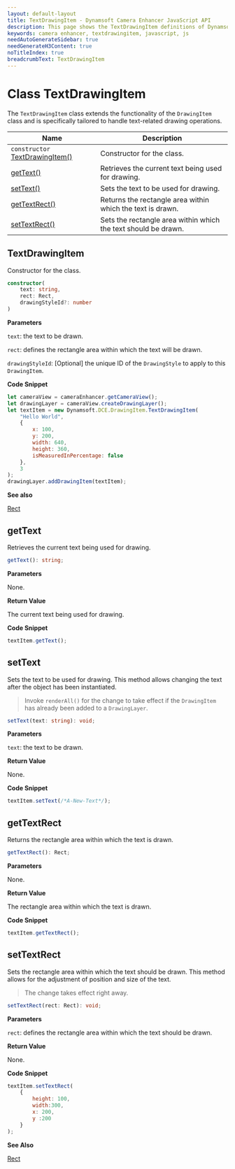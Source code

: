 ```yaml
---
layout: default-layout
title: TextDrawingItem - Dynamsoft Camera Enhancer JavaScript API
description: This page shows the TextDrawingItem definitions of Dynamsoft Camera Enhancer JavaScript SDK.
keywords: camera enhancer, textdrawingitem, javascript, js
needAutoGenerateSidebar: true
needGenerateH3Content: true
noTitleIndex: true
breadcrumbText: TextDrawingItem
---
```


# Class TextDrawingItem

The `TextDrawingItem` class extends the functionality of the `DrawingItem` class and is specifically tailored to handle text-related drawing operations.

| Name                                                | Description                                                    |
| --------------------------------------------------- | -------------------------------------------------------------- |
| `constructor` [TextDrawingItem()](#textdrawingitem) | Constructor for the class.                                     |
| [getText()](#gettext)                               | Retrieves the current text being used for drawing.             |
| [setText()](#settext)                               | Sets the text to be used for drawing.                          |
| [getTextRect()](#gettextrect)                       | Returns the rectangle area within which the text is drawn.     |
| [setTextRect()](#settextrect)                       | Sets the rectangle area within which the text should be drawn. |

## TextDrawingItem

Constructor for the class.

```typescript
constructor(
    text: string,
    rect: Rect,
    drawingStyleId?: number
)
```

**Parameters**

`text`: the text to be drawn.

`rect`: defines the rectangle area within which the text will be drawn.

`drawingStyleId`: [Optional] the unique ID of the `DrawingStyle` to apply to this `DrawingItem`.

**Code Snippet**

```js
let cameraView = cameraEnhancer.getCameraView();
let drawingLayer = cameraView.createDrawingLayer();
let textItem = new Dynamsoft.DCE.DrawingItem.TextDrawingItem(
    "Hello World", 
    {
        x: 100, 
        y: 200, 
        width: 640, 
        height: 360, 
        isMeasuredInPercentage: false
    },
    3
);
drawingLayer.addDrawingItem(textItem);
```

**See also**

[Rect](https://www.dynamsoft.com/capture-vision/docs/web/programming/javascript/api-reference/core/basic-structures/rect.html)

## getText

Retrieves the current text being used for drawing.

```typescript
getText(): string;
```

**Parameters**

None.

**Return Value**

The current text being used for drawing.

**Code Snippet**

```js
textItem.getText();
```

## setText

Sets the text to be used for drawing. This method allows changing the text after the object has been instantiated.

> Invoke `renderAll()` for the change to take effect if the `DrawingItem` has already been added to a `DrawingLayer`. 

```typescript
setText(text: string): void;
```

**Parameters**

`text`: the text to be drawn.

**Return Value**

None.

**Code Snippet**

```js
textItem.setText(/*A-New-Text*/);
```

## getTextRect

Returns the rectangle area within which the text is drawn.

```typescript
getTextRect(): Rect;
```

**Parameters**

None.

**Return Value**

The rectangle area within which the text is drawn.

**Code Snippet**

```js
textItem.getTextRect();
```

## setTextRect

Sets the rectangle area within which the text should be drawn. This method allows for the adjustment of position and size of the text.

> The change takes effect right away.

```typescript
setTextRect(rect: Rect): void;
```

**Parameters**

`rect`: defines the rectangle area within which the text should be drawn.

**Return Value**

None.

**Code Snippet**

```js
textItem.setTextRect(
    {
        height: 100, 
        width:300,
        x: 200,
        y :200
    }
);
```

**See Also**

[Rect](https://www.dynamsoft.com/capture-vision/docs/web/programming/javascript/api-reference/core/basic-structures/rect.html)
